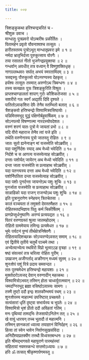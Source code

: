 ```yaml
---
title: ००७

---
```

त्रिशङ्कुकथा हरिश्चन्द्रचरितं च -  
श्रीशुक उवाच ।  
मान्धातुः पुत्रप्रवरो योऽम्बरीषः प्रकीर्तितः ।  
पितामहेन प्रवृतो यौवनाश्वश्च तत्सुतः ।  
हारीतस्तस्य पुत्रोऽभूत् मान्धातृप्रवरा इमे ॥ १ ॥  
नर्मदा भ्रातृभिर्दत्ता पुरुकुत्साय योरगैः ।  
तया रसातलं नीतो भुजगेन्द्रप्रयुक्तया ॥ २ ॥  
गन्धर्वान् अवधीत् तत्र वध्यान् वै विष्णुशक्तिधृक् ।  
नागाल्लब्धवरः सर्पात् अभयं स्मरतामिदम् ॥ ३ ॥  
त्रसद्दस्युः पौरुकुत्सो योऽनरण्यस्य देहकृत् ।  
हर्यश्वः तत्सुतः तस्मात् अरुणोऽथ त्रिबन्धनः ॥ ४ ॥  
तस्य सत्यव्रतः पुत्रः त्रिशङ्‌कुरिति विश्रुतः ।  
प्राप्तश्चाण्डालतां शापाग् गुरोः कौशिकतेजसा ॥ ५ ॥  
सशरीरो गतः स्वर्गं अद्यापि दिवि दृश्यते ।  
पातितोऽवाक्‌शिरा देवैः तेनैव स्तम्भितो बलात् ॥ ६ ॥  
त्रैशङ्‌कवो हरिश्चन्द्रो विश्वामित्रवसिष्ठयोः ।  
यन्निमित्तमभूद् युद्धं पक्षिणोर्बहुवार्षिकम् ॥ ७ ॥  
सोऽनपत्यो विषण्णात्मा नारदस्योपदेशतः ।  
वरुणं शरणं यातः पुत्रो मे जायतां प्रभो ॥ ८ ॥  
यदि वीरो महाराज तेनैव त्वां यजे इति ।  
तथेति वरुणेनास्य पुत्रो जातस्तु रोहितः ॥ ९ ॥  
जातः सुतो ह्यनेनाङ्‌ग मां यजस्वेति सोऽब्रवीत् ।  
यदा पशुर्निर्दशः स्याद् अथ मेध्यो भवेदिति ॥ १० ॥  
निर्दशे च स आगत्य यजस्वेत्याह सोऽब्रवीत् ।  
दन्ताः पशोर्यत् जायेरन् अथ मेध्यो भवेदिति ॥ ११ ॥  
दन्ता जाता यजस्वेति स प्रत्याहाथ सोऽब्रवीत् ।  
यदा पतन्त्यस्य दन्ता अथ मेध्यो भवेदिति ॥ १२ ॥  
पशोर्निपतिता दन्ता यजस्वेत्याह सोऽब्रवीत् ।  
यदा पशोः पुनर्दन्ता जायन्तेऽथ पशुः शुचिः ॥ १३ ॥  
पुनर्जाता यजस्वेति स प्रत्याहाथ सोऽब्रवीत् ।  
सान्नाहिको यदा राजन् राजन्योऽथ पशुः शुचिः ॥ १४ ॥  
इति पुत्रानुरागेण स्नेहयन् त्रितचेतसा ।  
कालं वञ्चयता तं तमुक्तो देवस्तमैक्षत ॥ १५ ॥  
रोहितस्तदभिज्ञाय पितुः कर्म चिकीर्षितम् ।  
प्राणप्रेप्सुर्धनुष्पाणिः अरण्यं प्रत्यपद्यत ॥ १६ ॥  
पितरं वरुणग्रस्तं श्रुत्वा जातमहोदरम् ।  
रोहितो ग्राममेयाय तमिन्द्रः प्रत्यषेधत ॥ १७ ॥  
भूमेः पर्यटनं पुण्यं तीर्थक्षेत्रनिषेवणैः ।  
रोहितायादिशच्छक्रः सोऽप्यरण्येऽवसत् समाम् ॥ १८ ॥  
एवं द्वितीये तृतीये चतुर्थे पञ्चमे तथा ।  
अभ्येत्याभ्येत्य स्थविरो विप्रो भूत्वाऽऽह वृत्रहा ॥ १९ ॥  
षष्ठं संवत्सरं तत्र चरित्वा रोहितः पुरीम् ।  
उपव्रजन् अजीगर्ताद् अक्रीणान् मध्यमं सुतम् ॥ २० ॥  
शुनःशेपं पशुं पित्रे प्रदाय समवन्दत ।  
ततः पुरुषमेधेन हरिश्चन्द्रो महायशाः ॥ २१ ॥  
मुक्तोदरोऽयजद् देवान् वरुणादीन् महत्कथः ।  
विश्वामित्रोऽभवत् तस्मिन् होता चाध्वर्युरात्मवान् ॥ २२ ॥  
जमदग्निरभूद् ब्रह्मा वसिष्ठोऽयास्यः सामगः ।  
तस्मै तुष्टो ददौ इन्द्रः शातकौम्भमयं रथम् ॥ २३ ॥  
शुनःशेपस्य माहात्म्यं उपरिष्टात् प्रचक्ष्यते ।  
सत्यंसारां धृतिं दृष्ट्वा सभार्यस्य च भूपतेः ॥ २४ ॥  
विश्वामित्रो भृशं प्रीतो ददौ अविहतां गतिम् ।  
मनः पृथिव्यां तामद्‌भिः तेजसापोऽनिलेन तत् ॥ २५ ॥  
खे वायुं धारयन् तच्च भूतादौ तं महात्मनि ।  
तस्मिन् ज्ञानकलां ध्यात्वा तयाज्ञानं विनिर्दहन् ॥ २६ ॥  
हित्वा तां स्वेन भावेन निर्वाणसुखसंविदा ।  
अनिर्देश्याप्रतर्क्येण तस्थौ विध्वस्तबन्धनः ॥ २७ ॥  
इति श्रीमद्भागवते महापुराणे पारमहंस्यां  
संहितायां नवमस्कन्धे सप्तमोऽध्यायः ॥ ७ ॥  
हरिः ॐ तत्सत् श्रीकृष्णार्पणमस्तु ॥